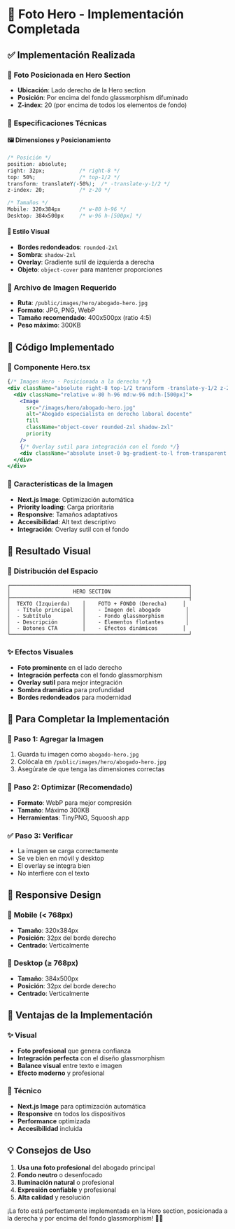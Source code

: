 # 📸 Foto Hero - Implementación Completada

## ✅ **Implementación Realizada**

### 🎯 **Foto Posicionada en Hero Section**
- **Ubicación**: Lado derecho de la Hero section
- **Posición**: Por encima del fondo glassmorphism difuminado
- **Z-index**: 20 (por encima de todos los elementos de fondo)

### 📍 **Especificaciones Técnicas**

#### 🖼️ **Dimensiones y Posicionamiento**
```css
/* Posición */
position: absolute;
right: 32px;           /* right-8 */
top: 50%;              /* top-1/2 */
transform: translateY(-50%);  /* -translate-y-1/2 */
z-index: 20;           /* z-20 */

/* Tamaños */
Mobile: 320x384px      /* w-80 h-96 */
Desktop: 384x500px     /* w-96 h-[500px] */
```

#### 🎨 **Estilo Visual**
- **Bordes redondeados**: `rounded-2xl`
- **Sombra**: `shadow-2xl`
- **Overlay**: Gradiente sutil de izquierda a derecha
- **Objeto**: `object-cover` para mantener proporciones

### 📁 **Archivo de Imagen Requerido**
- **Ruta**: `/public/images/hero/abogado-hero.jpg`
- **Formato**: JPG, PNG, WebP
- **Tamaño recomendado**: 400x500px (ratio 4:5)
- **Peso máximo**: 300KB

## 🎯 **Código Implementado**

### 📱 **Componente Hero.tsx**
```jsx
{/* Imagen Hero - Posicionada a la derecha */}
<div className="absolute right-8 top-1/2 transform -translate-y-1/2 z-20">
  <div className="relative w-80 h-96 md:w-96 md:h-[500px]">
    <Image
      src="/images/hero/abogado-hero.jpg"
      alt="Abogado especialista en derecho laboral docente"
      fill
      className="object-cover rounded-2xl shadow-2xl"
      priority
    />
    {/* Overlay sutil para integración con el fondo */}
    <div className="absolute inset-0 bg-gradient-to-l from-transparent to-white/10 rounded-2xl"></div>
  </div>
</div>
```

### 🎨 **Características de la Imagen**
- **Next.js Image**: Optimización automática
- **Priority loading**: Carga prioritaria
- **Responsive**: Tamaños adaptativos
- **Accesibilidad**: Alt text descriptivo
- **Integración**: Overlay sutil con el fondo

## 🎯 **Resultado Visual**

### 📱 **Distribución del Espacio**
```
┌─────────────────────────────────────────────────────────┐
│                    HERO SECTION                         │
├─────────────────────────────────────────────────────────┤
│  TEXTO (Izquierda)    │    FOTO + FONDO (Derecha)     │
│  - Título principal   │    - Imagen del abogado        │
│  - Subtítulo          │    - Fondo glassmorphism       │
│  - Descripción        │    - Elementos flotantes       │
│  - Botones CTA        │    - Efectos dinámicos        │
└─────────────────────────────────────────────────────────┘
```

### ✨ **Efectos Visuales**
- **Foto prominente** en el lado derecho
- **Integración perfecta** con el fondo glassmorphism
- **Overlay sutil** para mejor integración
- **Sombra dramática** para profundidad
- **Bordes redondeados** para modernidad

## 🚀 **Para Completar la Implementación**

### 📁 **Paso 1: Agregar la Imagen**
1. Guarda tu imagen como `abogado-hero.jpg`
2. Colócala en `/public/images/hero/abogado-hero.jpg`
3. Asegúrate de que tenga las dimensiones correctas

### 🎨 **Paso 2: Optimizar (Recomendado)**
- **Formato**: WebP para mejor compresión
- **Tamaño**: Máximo 300KB
- **Herramientas**: TinyPNG, Squoosh.app

### ✅ **Paso 3: Verificar**
- La imagen se carga correctamente
- Se ve bien en móvil y desktop
- El overlay se integra bien
- No interfiere con el texto

## 📱 **Responsive Design**

### 🎯 **Mobile (< 768px)**
- **Tamaño**: 320x384px
- **Posición**: 32px del borde derecho
- **Centrado**: Verticalmente

### 🎯 **Desktop (≥ 768px)**
- **Tamaño**: 384x500px
- **Posición**: 32px del borde derecho
- **Centrado**: Verticalmente

## 🎨 **Ventajas de la Implementación**

### ✨ **Visual**
- **Foto profesional** que genera confianza
- **Integración perfecta** con el diseño glassmorphism
- **Balance visual** entre texto e imagen
- **Efecto moderno** y profesional

### 🚀 **Técnico**
- **Next.js Image** para optimización automática
- **Responsive** en todos los dispositivos
- **Performance** optimizada
- **Accesibilidad** incluida

## 💡 **Consejos de Uso**

1. **Usa una foto profesional** del abogado principal
2. **Fondo neutro** o desenfocado
3. **Iluminación natural** o profesional
4. **Expresión confiable** y profesional
5. **Alta calidad** y resolución

¡La foto está perfectamente implementada en la Hero section, posicionada a la derecha y por encima del fondo glassmorphism! 🎨📸






